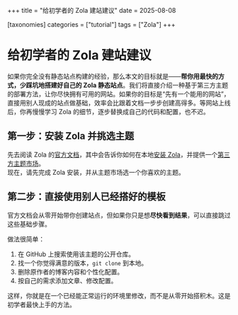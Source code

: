 +++
title = "给初学者的 Zola 建站建议"
date = 2025-08-08

[taxonomies]
categories = ["tutorial"]
tags = ["Zola"]
+++

# 给初学者的 Zola 建站建议

如果你完全没有静态站点构建的经验，那么本文的目标就是——**帮你用最快的方式，少踩坑地搭建好自己的 Zola 静态站点**。我们将直接介绍一种基于第三方主题的部署方法，让你尽快拥有可用的网站。如果你的目标是“先有一个能用的网站”，直接用别人现成的站点做基础，效率会比跟着文档一步步创建高得多。等网站上线后，你再慢慢学习 Zola 的细节，逐步替换成自己的代码和配置，也不迟。


<!-- more -->

## 第一步：安装 Zola 并挑选主题
先去阅读 Zola 的[官方文档](https://www.getzola.org/documentation/getting-started/overview/)，其中会告诉你如何在本地[安装 Zola](https://www.getzola.org/documentation/getting-started/installation/)，并提供一个[第三方主题市场](https://www.getzola.org/themes/)。  
现在，请先完成 Zola 安装，并从主题市场选一个你喜欢的主题。

## 第二步：直接使用别人已经搭好的模板
官方文档会从零开始带你创建站点，但如果你只是想**尽快看到结果**，可以直接跳过这些基础步骤。

做法很简单：
1. 在 GitHub 上搜索使用该主题的公开仓库。
2. 找一个你觉得满意的版本，`git clone` 到本地。
3. 删除原作者的博客内容和个性化配置。
4. 按自己的需求添加文章、修改配置。

这样，你就是在一个已经能正常运行的环境里修改，而不是从零开始搭积木。这是初学者最快上手的方法。
